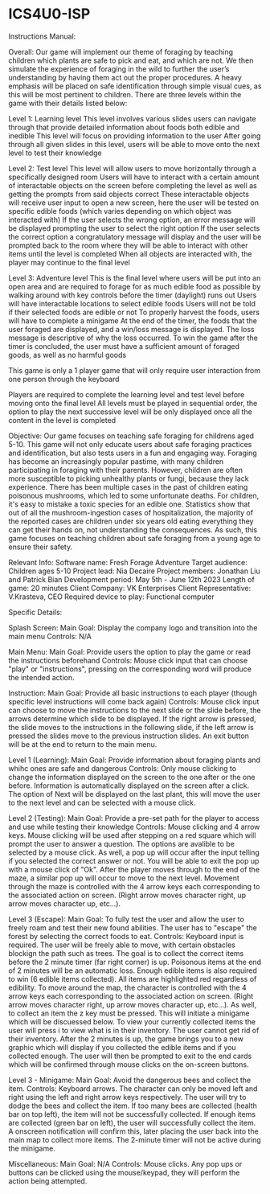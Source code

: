 # ICS4U0-ISP
Instructions Manual:

Overall:
Our game will implement our theme of foraging by teaching children which plants are safe to pick and eat, and which are not. 
We then simulate the experience of foraging in the wild to further the user’s understanding by having them act out the proper procedures. 
A heavy emphasis will be placed on safe identification through simple visual cues, as this will be most pertinent to children. 
There are three levels within the game with their details listed below:

Level 1: Learning level
This level involves various slides users can navigate through that provide detailed information about foods both edible and inedible
This level will focus on providing information to the user 
After going through all given slides in this level, users will be able to move onto the next level to test their knowledge 

Level 2: Test level
This level will allow users to move horizontally through a specifically designed room
Users will have to interact with a certain amount of interactable objects on the screen before completing the level as well as getting the prompts from said objects correct
These interactable objects will receive user input to open a new screen, here the user will be tested on specific edible foods (which varies depending on which object was interacted with)
If the user selects the wrong option, an error message will be displayed prompting the user to select the right option 
If the user selects the correct option a congratulatory message will display and the user will be prompted back to the room where they will be able to interact with other items until the level is completed
When all objects are interacted with, the player may continue to the final level

Level 3: Adventure level
This is the final level where users will be put into an open area and are required to forage for as much edible food as possible by walking around with key controls before the timer (daylight) runs out 
Users will have interactable locations to select edible foods 
Users will not be told if their selected foods are edible or not
To properly harvest the foods, users will have to complete a minigame
At the end of the timer, the foods that the user foraged are displayed, and a win/loss message is displayed. The loss message is descriptive of why the loss occurred.
To win the game after the timer is concluded, the user must have a sufficient amount of foraged goods, as well as no harmful goods


This game is only a 1 player game that will only require user interaction from one person through the keyboard 

Players are required to complete the learning level and test level before moving onto the final level
All levels must be played in sequential order, the option to play the next successive level will be only displayed once all the content in the level is completed


Objective: 
Our game focuses on teaching safe foraging for childrens aged 5-10. 
This game will not only educate users about safe foraging practices and identification, but also tests users in a fun and engaging way. 
Foraging has become an increasingly popular pastime, with many children participating in foraging with their parents. 
However, children are often more susceptible to picking unhealthy plants or fungi, because they lack experience.
There has been multiple cases in the past of children eating poisonous mushrooms, which led to some unfortunate deaths.
For children, it's easy to mistake a toxic species for an edible one. Statistics show that out of all the mushroom-ingestion cases of hospitalization, the majority of the reported cases are children under six years old eating everything they can get their hands on, not understanding the consequences. 
As such, this game focuses on teaching children about safe foraging from a young age to ensure their safety. 

Relevant Info:
Software name: Fresh Forage Adventure
Target audience: Children ages 5-10
Project lead: Nia Decaire
Project members: Jonathan Liu and Patrick Bian 
Development period: May 5th - June 12th 2023 
Length of game: 20 minutes
Client Company: VK Enterprises 
Client Representative: V.Krasteva, CEO
Required device to play: Functional computer

Specific Details:

Splash Screen:
Main Goal: Display the company logo and transition into the main menu
Controls: N/A

Main Menu:
Main Goal: Provide users the option to play the game or read the instructions beforehand
Controls: Mouse click input that can choose "play" or "instructions", pressing on the 
corresponding word will produce the intended action. 

Instruction:
Main Goal: Provide  all basic instructions to each player (though specific level instructions will come back again)
Controls: Mouse click input can choose to move the instructions to the next slide or the slide before, the arrows determine
which slide to be displayed. If the right arrow is pressed, the slide moves to the instructions in the following slide, if the left arrow
is pressed the slides move to the previous instruction slides. An exit button will be at the end to return to the main menu.

Level 1 (Learning):
Main Goal: Provide information about foraging plants and whihc ones are safe and dangerous
Controls: Only mouse clicking to change the information displayed on the screen to the one after or the one before. Information
is automatically displayed on the screen after a click. The option of Next will be displayed on the last plant, this will move the
user to the next level and can be selected with a mouse click. 

Level 2 (Testing):
Main Goal: Provide a pre-set path for the player to access and use while testing their knowledge
Controls: Mouse clicking and 4 arrow keys. Mouse clicking will be used after stepping on a red square which will prompt the user 
to answer a question. The options are avalible to be selected by a mouse click. As well, a pop up will occur after the input telling
if you selected the correct answer or not. You will be able to exit the pop up with a mouse click of "Ok". After the player moves through 
to the end of the maze, a similar pop up will occur to move to the next level. Movement through the maze is controlled with the 4 arrow keys
each corresponding to the associated action on screen. (Right arrow moves character right, up arrow moves character up, etc...).

Level 3 (Escape):
Main Goal: To fully test the user and allow the user to freely roam and test their new found abilities. The user has to "escape" the forest by
selecting the correct foods to eat.
Controls: Keyboard input is required. The user will be freely able to move, with certain obstacles blockign the path such as trees. The goal is to
collect the correct items before the 2 minute timer (far right corner) is up. Poisonous items at the end of 2 minutes will be an automatic loss. Enough
edible items is also required to win (6 edible items collected). All items are highlighted red regardless of edibility. To move around the map, the character
is controlled with the 4 arrow keys each corresponding to the associated action on screen. (Right arrow moves character right, up arrow moves character up, etc...).
As well, to collect an item the z key must be pressed. This will initiate a minigame which will be discuessed below. To view your currently collected items
the user will press i to view what is in their inventory. The user cannot get rid of their inventory. After the 2 minutes is up, the game brings you to a new 
graphic which will display if you collected the edible items and if you collected enough. The user will then be prompted to exit to the end cards which will be confirmed
through mouse clicks on the on-screen buttons.

 
Level 3 - Minigame:
Main Goal: Avoid the dangerous bees and collect the item.
Controls: Keyboard arrows. The character can only be moved left and right using the left and right arrow keys respectively. The user will try to dodge the bees and collect the item. 
If too many bees are collected (health bar on top left), the item will not be successfully collected. If enough items are collected (green bar on left), the user will successfully collect the item.
A onscreen notification will confirm this, later placing the user back into the main map to collect more items. The 2-minute timer will not be active during the minigame.

Miscellaneous: 
Main Goal: N/A
Controls: Mouse clicks. Any pop ups or buttons can be clicked using the mouse/keypad, they will perform the action being attempted. 

